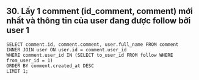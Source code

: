 ## 30. Lấy 1 comment (id_comment, comment) mới nhất và thông tin của user đang được follow bởi user 1
```
SELECT comment.id, comment.comment, user.full_name FROM comment 
INNER JOIN user ON user.id = comment.user_id
WHERE comment.user_id IN (SELECT to_user_id FROM follow WHERE from_user_id = 1)
ORDER BY comment.created_at DESC 
LIMIT 1;
```